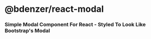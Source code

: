 # @bdenzer/react-modal

### Simple Modal Component For React - Styled To Look Like Bootstrap's Modal
